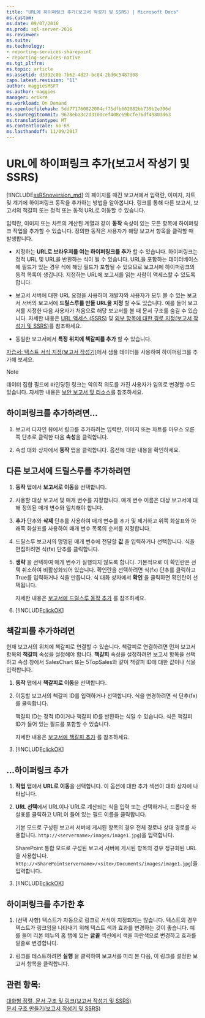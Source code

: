 ```yaml
---
title: "URL에 하이퍼링크 추가(보고서 작성기 및 SSRS) | Microsoft Docs"
ms.custom: 
ms.date: 09/07/2016
ms.prod: sql-server-2016
ms.reviewer: 
ms.suite: 
ms.technology:
- reporting-services-sharepoint
- reporting-services-native
ms.tgt_pltfrm: 
ms.topic: article
ms.assetid: d3392c0b-7b62-4d27-bc04-2bd0c5487d08
caps.latest.revision: "11"
author: maggiesMSFT
ms.author: maggies
manager: erikre
ms.workload: On Demand
ms.openlocfilehash: 5dd771760822004cf75dfb602882bb739b2e396d
ms.sourcegitcommit: 9678eba3c2d3100cef408c69bcfe76df49803d63
ms.translationtype: MT
ms.contentlocale: ko-KR
ms.lasthandoff: 11/09/2017
---
```

# <a name="add-a-hyperlink-to-a-url-report-builder-and-ssrs"></a>URL에 하이퍼링크 추가(보고서 작성기 및 SSRS)
[!INCLUDE[ssRSnoversion_md](../../includes/ssrsnoversion-md.md)]  의 페이지를 매긴 보고서에서 입력란, 이미지, 차트 및 계기에 하이퍼링크 동작을 추가하는 방법을 알아봅니다. 링크를 통해 다른 보고서, 보고서의 책갈피 또는 정적 또는 동적 URL로 이동할 수 있습니다. 

 입력란, 이미지 또는 차트의 계산된 계열과 같이 **동작** 속성이 있는 모든 항목에 하이퍼링크 작업을 추가할 수 있습니다. 정의한 동작은 사용자가 해당 보고서 항목을 클릭할 때 발생합니다.  
  
*   지정하는 **URL로 브라우저를 여는 하이퍼링크를 추가** 할 수 있습니다. 하이퍼링크는 정적 URL 및 URL을 반환하는 식이 될 수 있습니다. URL을 포함하는 데이터베이스에 필드가 있는 경우 식에 해당 필드가 포함될 수 있으므로 보고서에 하이퍼링크의 동적 목록이 생깁니다. 지정하는 URL에 보고서를 읽는 사람이 액세스할 수 있도록 합니다.  
   
*  보고서 서버에 대한 URL 요청을 사용하여 개발자와 사용자가 모두 볼 수 있는 보고서 서버의 보고서에 **드릴스루를 만들 URL을 지정** 할 수도 있습니다. 예를 들어 보고서를 지정한 다음 사용자가 처음으로 해당 보고서를 볼 때 문서 구조를 숨길 수 있습니다. 자세한 내용은 [URL 액세스 &#40;SSRS&#41;](../../reporting-services/url-access-ssrs.md) 및 [외부 항목에 대한 경로 지정&#40;보고서 작성기 및 SSRS&#41;](../../reporting-services/report-design/specifying-paths-to-external-items-report-builder-and-ssrs.md)를 참조하세요.
 
 *  동일한 보고서에서 **특정 위치에 책갈피를 추가** 할 수 있습니다. 
  
[자습서: 텍스트 서식 지정&#40;보고서 작성기&#41;](../../reporting-services/tutorial-format-text-report-builder.md)에서 샘플 데이터를 사용하여 하이퍼링크를 추가해 보세요.  
  
> [!NOTE]  
>  데이터 집합 필드에 바인딩된 링크는 악의적 의도를 가진 사용자가 임의로 변경할 수도 있습니다. 자세한 내용은 [보안 보고서 및 리소스](../../reporting-services/security/secure-reports-and-resources.md)를 참조하세요.  
  
## <a name="to-add-a-hyperlink-and"></a>하이퍼링크를 추가하려면...   
  
1.  보고서 디자인 뷰에서 링크를 추가하려는 입력란, 이미지 또는 차트를 마우스 오른쪽 단추로 클릭한 다음 **속성**을 클릭합니다.  
  
2.  속성 대화 상자에서 **동작** 탭을 클릭합니다. 옵션에 대한 내용을 확인하세요.  

## <a name="-add-drillthrough-to-another-report"></a>다른 보고서에 드릴스루를 추가하려면

1. **동작** 탭에서 **보고서로 이동**을 선택합니다. 

2. 사용할 대상 보고서 및 매개 변수를 지정합니다. 매개 변수 이름은 대상 보고서에 대해 정의된 매개 변수와 일치해야 합니다. 

3. **추가** 단추와 **삭제** 단추를 사용하여 매개 변수를 추가 및 제거하고 위쪽 화살표와 아래쪽 화살표를 사용하여 매개 변수 목록의 순서를 지정합니다.

4.  드릴스루 보고서의 명명된 매개 변수에 전달할 **값** 을 입력하거나 선택합니다. 식을 편집하려면 식(fx) 단추를 클릭합니다.

5. **생략** 을 선택하여 매개 변수가 실행되지 않도록 합니다. 기본적으로 이 확인란은 선택 취소하여 비활성화되어 있습니다. 확인란을 선택하려면 식(fx) 단추를 클릭하고 True를 입력하거나 식을 만듭니다. 식 대화 상자에서 **확인** 을 클릭하면 확인란이 선택됩니다.
  
   자세한 내용은 [보고서에 드릴스루 동작 추가](../../reporting-services/report-design/add-a-drillthrough-action-on-a-report-report-builder-and-ssrs.md) 를 참조하세요. 
   
6. [!INCLUDE[clickOK](../../includes/clickok-md.md)]  
   
## <a name="-add-a-bookmark"></a>책갈피를 추가하려면

현재 보고서의 위치에 책갈피로 연결할 수 있습니다. 책갈피로 연결하려면 먼저 보고서 항목의 **책갈피** 속성을 설정해야 합니다. **책갈피** 속성을 설정하려면 보고서 항목을 선택하고 속성 창에서 SalesChart 또는 5TopSales와 같이 책갈피 ID에 대한 값이나 식을 입력합니다.

1. **동작** 탭에서 **책갈피로 이동**을 선택합니다. 

2. 이동할 보고서의 책갈피 ID를 입력하거나 선택합니다. 식을 변경하려면 식 단추(fx)를 클릭합니다. 

   책갈피 ID는 정적 ID이거나 책갈피 ID를 반환하는 식일 수 있습니다. 식은 책갈피 ID가 들어 있는 필드를 포함할 수 있습니다.
   
   자세한 내용은 [보고서에 책갈피 추가](../../reporting-services/report-design/add-a-bookmark-to-a-report-report-builder-and-ssrs.md) 를 참조하세요.
   
3. [!INCLUDE[clickOK](../../includes/clickok-md.md)]  

## <a name="-add-a-hyperlink"></a>...하이퍼링크 추가 
  
1. **작업** 탭에서 **URL로 이동**을 선택합니다. 이 옵션에 대한 추가 섹션이 대화 상자에 나타납니다.  
  
4.  **URL 선택**에서 URL이나 URL로 계산되는 식을 입력 또는 선택하거나, 드롭다운 화살표를 클릭하고 URL이 들어 있는 필드 이름을 클릭합니다. 

    기본 모드로 구성된 보고서 서버에 게시된 항목의 경우 전체 경로나 상대 경로를 사용합니다. `http://<servername>/images/image1.jpg`)을 입력합니다. 
    
    SharePoint 통합 모드로 구성된 보고서 서버에 게시된 항목의 경우 정규화된 URL을 사용합니다. `http://<SharePointservername>/<site>/Documents/images/image1.jpg`)을 입력합니다.
  
5.  [!INCLUDE[clickOK](../../includes/clickok-md.md)]  

## <a name="after-you-add-a-hyperlink"></a>하이퍼링크를 추가한 후
  
1.  (선택 사항) 텍스트가 자동으로 링크로 서식이 지정되지는 않습니다. 텍스트의 경우 텍스트가 링크임을 나타내기 위해 텍스트 색과 효과를 변경하는 것이 좋습니다. 예를 들어 리본 메뉴의 홈 탭에 있는 **글꼴** 섹션에서 색을 파란색으로 변경하고 효과를 밑줄로 변경합니다.  
  
7.  링크를 테스트하려면 **실행** 을 클릭하여 보고서를 미리 본 다음, 이 링크를 설정한 보고서 항목을 클릭합니다.  
  
## <a name="see-also"></a>관련 항목:  
 [대화형 정렬, 문서 구조 및 링크&#40;보고서 작성기 및 SSRS&#41;](../../reporting-services/report-design/interactive-sort-document-maps-and-links-report-builder-and-ssrs.md)   
 [문서 구조 만들기&#40;보고서 작성기 및 SSRS&#41;](../../reporting-services/report-design/create-a-document-map-report-builder-and-ssrs.md)  
  
  
